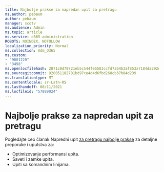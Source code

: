 ```yaml
---
title: Najbolje prakse za napredan upit za pretragu
ms.author: pebaum
author: pebaum
manager: scotv
ms.audience: Admin
ms.topic: article
ms.service: o365-administration
ROBOTS: NOINDEX, NOFOLLOW
localization_priority: Normal
ms.collection: Adm_O365
ms.custom:
- "9001220"
- "3498"
ms.openlocfilehash: 2871c0d78721eb5c544fe5583ccfd7264b3af853a7184da292dff47289700d8e
ms.sourcegitcommit: 920051182781bd97ce4d4d6fbd268cb37b84d239
ms.translationtype: MT
ms.contentlocale: sr-Latn-RS
ms.lasthandoff: 08/11/2021
ms.locfileid: "57889024"
---
```

# <a name="advanced-hunting-query-best-practices"></a>Najbolje prakse za napredan upit za pretragu

Pogledajte ceo članak Napredni upit [za pretragu najbolje prakse](https://docs.microsoft.com/windows/security/threat-protection/microsoft-defender-atp/advanced-hunting-best-practices#optimize-query-performance) za detaljne preporuke i uputstva za:
- Optimizovanje performansi upita.
- Saveti i zamke upita.
- Upiti sa komandnim linijama.


